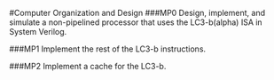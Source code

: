 #Computer Organization and Design
###MP0
Design, implement, and simulate a non-pipelined processor that uses the LC3-b(alpha) ISA in System Verilog.

###MP1
Implement the rest of the LC3-b instructions.

###MP2
Implement a cache for the LC3-b.

